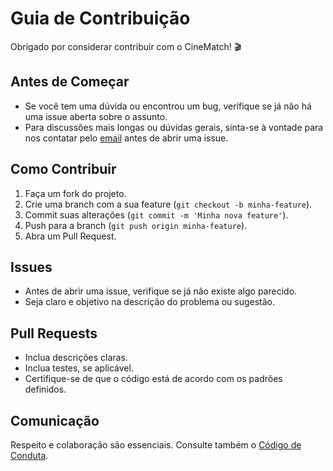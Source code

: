 # Guia de Contribuição

Obrigado por considerar contribuir com o CineMatch! 🎬

## Antes de Começar

- Se você tem uma dúvida ou encontrou um bug, verifique se já não há uma issue aberta sobre o assunto.
- Para discussões mais longas ou dúvidas gerais, sinta-se à vontade para nos contatar pelo [email](igorcorreaferrari2001@gmail.com) antes de abrir uma issue.

## Como Contribuir
1. Faça um fork do projeto.
2. Crie uma branch com a sua feature (`git checkout -b minha-feature`).
3. Commit suas alterações (`git commit -m 'Minha nova feature'`).
4. Push para a branch (`git push origin minha-feature`).
5. Abra um Pull Request.

## Issues
- Antes de abrir uma issue, verifique se já não existe algo parecido.
- Seja claro e objetivo na descrição do problema ou sugestão.

## Pull Requests
- Inclua descrições claras.
- Inclua testes, se aplicável.
- Certifique-se de que o código está de acordo com os padrões definidos.

## Comunicação
Respeito e colaboração são essenciais. Consulte também o [Código de Conduta](CODE_OF_CONDUCT.md).
